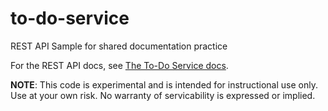 # to-do-service

REST API Sample for shared documentation practice

For the REST API docs, see [The To-Do Service docs](https://uwc2-apidoc.github.io/to-do-service-au25/).

**NOTE**: This code is experimental and is intended for instructional use only.
Use at your own risk. No warranty of servicability is expressed or implied.
